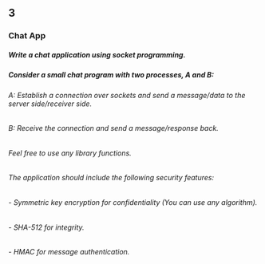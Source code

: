 ## 3

### Chat App

##### Write a chat application using socket programming.

##### Consider a small chat program with two processes, A and B:

###### A: Establish a connection over sockets and send a message/data to the server side/receiver side.

###### B: Receive the connection and send a message/response back.

###### Feel free to use any library functions.

###### The application should include the following security features:

###### - Symmetric key encryption for confidentiality (You can use any algorithm).

###### - SHA-512 for integrity.

###### - HMAC for message authentication.
